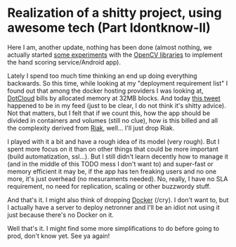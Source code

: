 # Realization of a shitty project, using awesome tech (Part Idontknow-II)

Here I am, another update, nothing has been done (almost nothing, we actually started [some experiments](https://github.com/SHWB/pytile) with the [OpenCV libraries](http://opencv.org/) to implement the hand scoring service/Android app).

Lately I spend too much time thinking an end up doing everything backwards. So this time, while looking at my "deployment requirement list" I found out that among the docker hosting providers I was looking at, [DotCloud](https://www.dotcloud.com) bills by allocated memory at 32MB blocks. And today [this tweet](https://twitter.com/erlangbikeshed/status/532477528121040896) happened to be in my feed (just to be clear, I do not think it's shitty advice). Not that matters, but I felt that if we count this, how the app should be divided in containers and volumes (still no clue), how is this billed and all the complexity derived from [Riak](http://basho.com/riak/), well... I'll just drop Riak.

I played with it a bit and have a rough idea of its model (very rough). But I spent more focus on it than on other things that could be more important (build automatization, ssl...). But I still didn't learn decently how to manage it (and in the middle of this TODO mess I don't want to) and super-fast or memory efficient it may be, if the app has ten freaking users and no one more, it's just overhead (no mesuraments needed). No, really, I have no SLA requirement, no need for replication, scaling or other buzzwordy stuff.

And that's it. I might also think of dropping [Docker](https://docker.com/) (/cry). I don't want to, but I actually have a server to deploy netronner and I'll be an idiot not using it just because there's no Docker on it.

Well that's it. I might find some more simplifications to do before going to prod, don't know yet.
See ya again!